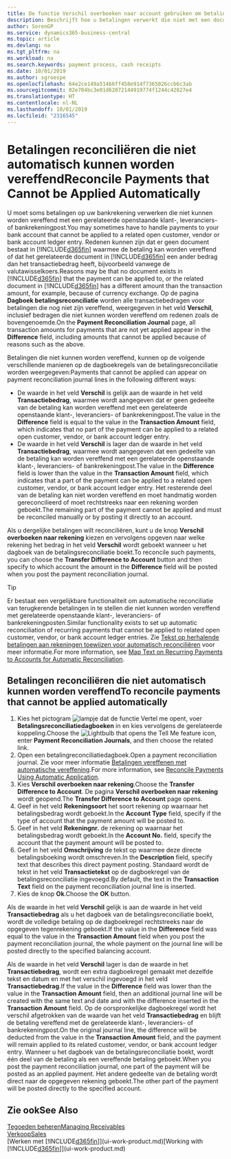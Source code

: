 ```yaml
---
title: De functie Verschil overboeken naar account gebruiken om betalingen te reconciliëren | Microsoft Docs
description: Beschrijft hoe u betalingen verwerkt die niet met een document kunnen worden vereffend, bijvoorbeeld wanneer een wisselkoers ertoe leidt dat bedragen verschillen.
author: SorenGP
ms.service: dynamics365-business-central
ms.topic: article
ms.devlang: na
ms.tgt_pltfrm: na
ms.workload: na
ms.search.keywords: payment process, cash receipts
ms.date: 10/01/2019
ms.author: sgroespe
ms.openlocfilehash: 64e2ce149a51466ff458e914f7365026ccb6c3ab
ms.sourcegitcommit: 02e704bc3e01d62072144919774f1244c42827e4
ms.translationtype: HT
ms.contentlocale: nl-NL
ms.lasthandoff: 10/01/2019
ms.locfileid: "2316545"
---
```

# <a name="reconcile-payments-that-cannot-be-applied-automatically"></a><span data-ttu-id="fa55e-103">Betalingen reconciliëren die niet automatisch kunnen worden vereffend</span><span class="sxs-lookup"><span data-stu-id="fa55e-103">Reconcile Payments that Cannot be Applied Automatically</span></span>
<span data-ttu-id="fa55e-104">U moet soms betalingen op uw bankrekening verwerken die niet kunnen worden vereffend met een gerelateerde openstaande klant-, leveranciers- of bankrekeningpost.</span><span class="sxs-lookup"><span data-stu-id="fa55e-104">You may sometimes have to handle payments to your bank account that cannot be applied to a related open customer, vendor or bank account ledger entry.</span></span> <span data-ttu-id="fa55e-105">Redenen kunnen zijn dat er geen document bestaat in [!INCLUDE[d365fin](includes/d365fin_md.md)] waarmee de betaling kan worden vereffend of dat het gerelateerde document in [!INCLUDE[d365fin](includes/d365fin_md.md)] een ander bedrag dan het transactiebedrag heeft, bijvoorbeeld vanwege de valutawisselkoers.</span><span class="sxs-lookup"><span data-stu-id="fa55e-105">Reasons may be that no document exists in [!INCLUDE[d365fin](includes/d365fin_md.md)] that the payment can be applied to, or the related document in [!INCLUDE[d365fin](includes/d365fin_md.md)] has a different amount than the transaction amount, for example, because of currency exchange.</span></span> <span data-ttu-id="fa55e-106">Op de pagina **Dagboek betalingsreconciliatie** worden alle transactiebedragen voor betalingen die nog niet zijn vereffend, weergegeven in het veld **Verschil**, inclusief bedragen die niet kunnen worden vereffend om redenen zoals de bovengenoemde.</span><span class="sxs-lookup"><span data-stu-id="fa55e-106">On the **Payment Reconciliation Journal** page, all transaction amounts for payments that are not yet applied appear in the **Difference** field, including amounts that cannot be applied because of reasons such as the above.</span></span>

<span data-ttu-id="fa55e-107">Betalingen die niet kunnen worden vereffend, kunnen op de volgende verschillende manieren op de dagboekregels van de betalingsreconciliatie worden weergegeven:</span><span class="sxs-lookup"><span data-stu-id="fa55e-107">Payments that cannot be applied can appear on payment reconciliation journal lines in the following different ways:</span></span>

* <span data-ttu-id="fa55e-108">De waarde in het veld **Verschil** is gelijk aan de waarde in het veld **Transactiebedrag**, waarmee wordt aangegeven dat er geen gedeelte van de betaling kan worden vereffend met een gerelateerde openstaande klant-, leveranciers- of bankrekeningpost.</span><span class="sxs-lookup"><span data-stu-id="fa55e-108">The value in the **Difference** field is equal to the value in the **Transaction Amount** field, which indicates that no part of the payment can be applied to a related open customer, vendor, or bank account ledger entry.</span></span>
* <span data-ttu-id="fa55e-109">De waarde in het veld **Verschil** is lager dan de waarde in het veld **Transactiebedrag**, waarmee wordt aangegeven dat een gedeelte van de betaling kan worden vereffend met een gerelateerde openstaande klant-, leveranciers- of bankrekeningpost.</span><span class="sxs-lookup"><span data-stu-id="fa55e-109">The value in the **Difference** field is lower than the value in the **Transaction Amount** field, which indicates that a part of the payment can be applied to a related open customer, vendor, or bank account ledger entry.</span></span> <span data-ttu-id="fa55e-110">Het resterende deel van de betaling kan niet worden vereffend en moet handmatig worden gereconcilieerd of moet rechtstreeks naar een rekening worden geboekt.</span><span class="sxs-lookup"><span data-stu-id="fa55e-110">The remaining part of the payment cannot be applied and must be reconciled manually or by posting it directly to an account.</span></span>

<span data-ttu-id="fa55e-111">Als u dergelijke betalingen wilt reconciliëren, kunt u de knop **Verschil overboeken naar rekening** kiezen en vervolgens opgeven naar welke rekening het bedrag in het veld **Verschil** wordt geboekt wanneer u het dagboek van de betalingsreconciliatie boekt.</span><span class="sxs-lookup"><span data-stu-id="fa55e-111">To reconcile such payments, you can choose the **Transfer Difference to Account** button and then specify to which account the amount in the **Difference** field will be posted when you post the payment reconciliation journal.</span></span>

> [!TIP]  
>   <span data-ttu-id="fa55e-112">Er bestaat een vergelijkbare functionaliteit om automatische reconciliatie van terugkerende betalingen in te stellen die niet kunnen worden vereffend met gerelateerde openstaande klant-, leveranciers- of bankrekeningposten.</span><span class="sxs-lookup"><span data-stu-id="fa55e-112">Similar functionality exists to set up automatic reconciliation of recurring payments that cannot be applied to related open customer, vendor, or bank account ledger entries.</span></span> <span data-ttu-id="fa55e-113">Zie [Tekst op herhalende betalingen aan rekeningen toewijzen voor automatisch reconciliëren](receivables-how-map-text-recurring-payments-accounts-auto-reconcilliation.md) voor meer informatie.</span><span class="sxs-lookup"><span data-stu-id="fa55e-113">For more information, see [Map Text on Recurring Payments to Accounts for Automatic Reconciliation](receivables-how-map-text-recurring-payments-accounts-auto-reconcilliation.md).</span></span>

## <a name="to-reconcile-payments-that-cannot-be-applied-automatically"></a><span data-ttu-id="fa55e-114">Betalingen reconciliëren die niet automatisch kunnen worden vereffend</span><span class="sxs-lookup"><span data-stu-id="fa55e-114">To reconcile payments that cannot be applied automatically</span></span>
1. <span data-ttu-id="fa55e-115">Kies het pictogram ![lampje dat de functie Vertel me opent](media/ui-search/search_small.png "Vertel me wat u wilt doen"), voer **Betalingsreconciliatiedagboeken** in en kies vervolgens de gerelateerde koppeling.</span><span class="sxs-lookup"><span data-stu-id="fa55e-115">Choose the ![Lightbulb that opens the Tell Me feature](media/ui-search/search_small.png "Tell me what you want to do") icon, enter **Payment Reconciliation Journals**, and then choose the related link.</span></span>
2. <span data-ttu-id="fa55e-116">Open een betalingreconciliatiedagboek.</span><span class="sxs-lookup"><span data-stu-id="fa55e-116">Open a payment reconciliation journal.</span></span> <span data-ttu-id="fa55e-117">Zie voor meer informatie [Betalingen vereffenen met automatische vereffening](receivables-how-reconcile-payments-auto-application.md).</span><span class="sxs-lookup"><span data-stu-id="fa55e-117">For more information, see [Reconcile Payments Using Automatic Application](receivables-how-reconcile-payments-auto-application.md).</span></span>
3. <span data-ttu-id="fa55e-118">Kies **Verschil overboeken naar rekening**.</span><span class="sxs-lookup"><span data-stu-id="fa55e-118">Choose the **Transfer Difference to Account**.</span></span> <span data-ttu-id="fa55e-119">De pagina **Verschil overboeken naar rekening** wordt geopend.</span><span class="sxs-lookup"><span data-stu-id="fa55e-119">The **Transfer Difference to Account** page opens.</span></span>
4. <span data-ttu-id="fa55e-120">Geef in het veld **Rekeningsoort** het soort rekening op waarnaar het betalingsbedrag wordt geboekt.</span><span class="sxs-lookup"><span data-stu-id="fa55e-120">In the **Account Type** field, specify if the type of account that the payment amount will be posted to.</span></span>
5. <span data-ttu-id="fa55e-121">Geef in het veld **Rekeningnr.** de rekening op waarnaar het betalingsbedrag wordt geboekt.</span><span class="sxs-lookup"><span data-stu-id="fa55e-121">In the **Account No.** field, specify the account that the payment amount will be posted to.</span></span>
6. <span data-ttu-id="fa55e-122">Geef in het veld **Omschrijving** de tekst op waarmee deze directe betalingsboeking wordt omschreven.</span><span class="sxs-lookup"><span data-stu-id="fa55e-122">In the **Description** field, specify text that describes this direct payment posting.</span></span> <span data-ttu-id="fa55e-123">Standaard wordt de tekst in het veld **Transactietekst** op de dagboekregel van de betalingsreconciliatie ingevoegd.</span><span class="sxs-lookup"><span data-stu-id="fa55e-123">By default, the text in the **Transaction Text** field on the payment reconciliation journal line is inserted.</span></span>
7. <span data-ttu-id="fa55e-124">Kies de knop **Ok**.</span><span class="sxs-lookup"><span data-stu-id="fa55e-124">Choose the **OK** button.</span></span>

<span data-ttu-id="fa55e-125">Als de waarde in het veld **Verschil** gelijk is aan de waarde in het veld **Transactiebedrag** als u het dagboek van de betalingsreconciliatie boekt, wordt de volledige betaling op de dagboekregel rechtstreeks naar de opgegeven tegenrekening geboekt.</span><span class="sxs-lookup"><span data-stu-id="fa55e-125">If the value in the **Difference** field was equal to the value in the **Transaction Amount** field when you post the payment reconciliation journal, the whole payment on the journal line will be posted directly to the specified balancing account.</span></span>

<span data-ttu-id="fa55e-126">Als de waarde in het veld **Verschil** lager is dan de waarde in het **Transactiebedrag**, wordt een extra dagboekregel gemaakt met dezelfde tekst en datum en met het verschil ingevoegd in het veld **Transactiebedrag**.</span><span class="sxs-lookup"><span data-stu-id="fa55e-126">If the value in the **Difference** field was lower than the value in the **Transaction Amount** field, then an additional journal line will be created with the same text and date and with the difference inserted in the **Transaction Amount** field.</span></span> <span data-ttu-id="fa55e-127">Op de oorspronkelijke dagboekregel wordt het verschil afgetrokken van de waarde van het veld **Transactiebedrag** en blijft de betaling vereffend met de gerelateerde klant-, leveranciers- of bankrekeningpost.</span><span class="sxs-lookup"><span data-stu-id="fa55e-127">On the original journal line, the difference will be deducted from the value in the **Transaction Amount** field, and the payment will remain applied to its related customer, vendor, or bank account ledger entry.</span></span> <span data-ttu-id="fa55e-128">Wanneer u het dagboek van de betalingsreconciliatie boekt, wordt één deel van de betaling als een vereffende betaling geboekt.</span><span class="sxs-lookup"><span data-stu-id="fa55e-128">When you post the payment reconciliation journal, one part of the payment will be posted as an applied payment.</span></span> <span data-ttu-id="fa55e-129">Het andere gedeelte van de betaling wordt direct naar de opgegeven rekening geboekt.</span><span class="sxs-lookup"><span data-stu-id="fa55e-129">The other part of the payment will be posted directly to the specified account.</span></span>

## <a name="see-also"></a><span data-ttu-id="fa55e-130">Zie ook</span><span class="sxs-lookup"><span data-stu-id="fa55e-130">See Also</span></span>
[<span data-ttu-id="fa55e-131">Tegoeden beheren</span><span class="sxs-lookup"><span data-stu-id="fa55e-131">Managing Receivables</span></span>](receivables-manage-receivables.md)  
[<span data-ttu-id="fa55e-132">Verkoop</span><span class="sxs-lookup"><span data-stu-id="fa55e-132">Sales</span></span>](sales-manage-sales.md)  
<span data-ttu-id="fa55e-133">[Werken met [!INCLUDE[d365fin](includes/d365fin_md.md)]](ui-work-product.md)</span><span class="sxs-lookup"><span data-stu-id="fa55e-133">[Working with [!INCLUDE[d365fin](includes/d365fin_md.md)]](ui-work-product.md)</span></span>
